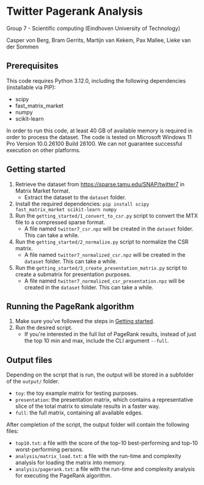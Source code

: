 # Twitter Pagerank Analysis
Group 7 - Scientific computing (Eindhoven University of Technology)

Casper von Berg, Bram Gerrits, Martijn van Kekem, Pax Mallee, Lieke van der Sommen

## Prerequisites
This code requires Python 3.12.0, including the following dependencies (installable via PIP):
- scipy
- fast_matrix_market
- numpy
- scikit-learn

In order to run this code, at least 40 GB of available memory is required in order to process the dataset.
The code is tested on Microsoft Windows 11 Pro Version 10.0.26100 Build 26100. 
We can not guarantee successful execution on other platforms.

## Getting started
1. Retrieve the dataset from https://sparse.tamu.edu/SNAP/twitter7 in Matrix Market format.
   - Extract the dataset to the `dataset` folder.
2. Install the required dependencies: `pip install scipy fast_matrix_market scikit-learn numpy`
3. Run the `getting_started/1_convert_to_csr.py` script to convert the MTX file to a compressed sparse format.
   - A file named `twitter7_csr.npz` will be created in the `dataset` folder. This can take a while.
4. Run the `getting_started/2_normalize.py` script to normalize the CSR matrix.
   - A file named `twitter7_normalized_csr.npz` will be created in the `dataset` folder. This can take a while.
5. Run the `getting_started/3_create_presentation_matrix.py` script to create a submatrix for presentation purposes.
   - A file named `twitter7_normalized_csr_presentation.npz` will be created in the `dataset` folder. This can take a while.

## Running the PageRank algorithm
1. Make sure you've followed the steps in [Getting started](#getting-started).
2. Run the desired script.
   - If you're interested in the full list of PageRank results, instead of just the top 10 min and max, include the CLI argument `--full`.

## Output files
Depending on the script that is run, the output will be stored in a subfolder of the `output/` folder.

- `toy`: the toy example matrix for testing purposes.
- `presentation`: the presentation matrix, which contains a representative slice of the total matrix to simulate results in a faster way.
- `full`: the full matrix, containing all available edges.

After completion of the script, the output folder will contain the following files:
- `top10.txt`: a file with the score of the top-10 best-performing and top-10 worst-performing persons.
- `analysis/matrix_load.txt`: a file with the run-time and complexity analysis for loading the matrix into memory.
- `analysis/pagerank.txt`: a file with the run-time and complexity analysis for executing the PageRank algorithm.